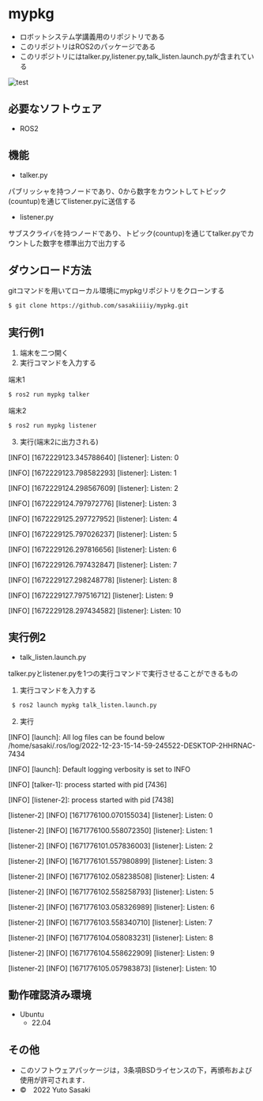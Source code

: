 # mypkg
* ロボットシステム学講義用のリポジトリである
* このリポジトリはROS2のパッケージである
* このリポジトリにはtalker.py,listener.py,talk_listen.launch.pyが含まれている

![test](https://github.com/sasakiiiiy/mypkg/actions/workflows/test.yml/badge.svg)
## 必要なソフトウェア
* ROS2
## 機能
* talker.py

パブリッシャを持つノードであり、0から数字をカウントしてトピック(countup)を通じてlistener.pyに送信する
* listener.py

サブスクライバを持つノードであり、トピック(countup)を通じてtalker.pyでカウントした数字を標準出力で出力する
## ダウンロード方法
gitコマンドを用いてローカル環境にmypkgリポジトリをクローンする
```bash
$ git clone https://github.com/sasakiiiiy/mypkg.git
```
## 実行例1
1. 端末を二つ開く
2. 実行コマンドを入力する

端末1
```bash
$ ros2 run mypkg talker
```

端末2
```bash
$ ros2 run mypkg listener　
```

3. 実行(端末2に出力される)

[INFO] [1672229123.345788640] [listener]: Listen: 0

[INFO] [1672229123.798582293] [listener]: Listen: 1

[INFO] [1672229124.298567609] [listener]: Listen: 2

[INFO] [1672229124.797972776] [listener]: Listen: 3

[INFO] [1672229125.297727952] [listener]: Listen: 4

[INFO] [1672229125.797026237] [listener]: Listen: 5

[INFO] [1672229126.297816656] [listener]: Listen: 6

[INFO] [1672229126.797432847] [listener]: Listen: 7

[INFO] [1672229127.298248778] [listener]: Listen: 8

[INFO] [1672229127.797516712] [listener]: Listen: 9

[INFO] [1672229128.297434582] [listener]: Listen: 10

## 実行例2

* talk_listen.launch.py

talker.pyとlistener.pyを1つの実行コマンドで実行させることができるもの

1. 実行コマンドを入力する

```bash
 $ ros2 launch mypkg talk_listen.launch.py
```
2. 実行

[INFO] [launch]: All log files can be found below /home/sasaki/.ros/log/2022-12-23-15-14-59-245522-DESKTOP-2HHRNAC-7434

[INFO] [launch]: Default logging verbosity is set to INFO

[INFO] [talker-1]: process started with pid [7436]

[INFO] [listener-2]: process started with pid [7438]

[listener-2] [INFO] [1671776100.070155034] [listener]: Listen: 0

[listener-2] [INFO] [1671776100.558072350] [listener]: Listen: 1

[listener-2] [INFO] [1671776101.057836003] [listener]: Listen: 2

[listener-2] [INFO] [1671776101.557980899] [listener]: Listen: 3

[listener-2] [INFO] [1671776102.058238508] [listener]: Listen: 4

[listener-2] [INFO] [1671776102.558258793] [listener]: Listen: 5

[listener-2] [INFO] [1671776103.058326989] [listener]: Listen: 6

[listener-2] [INFO] [1671776103.558340710] [listener]: Listen: 7

[listener-2] [INFO] [1671776104.058083231] [listener]: Listen: 8

[listener-2] [INFO] [1671776104.558622909] [listener]: Listen: 9

[listener-2] [INFO] [1671776105.057983873] [listener]: Listen: 10
## 動作確認済み環境
* Ubuntu
  * 22.04
## その他
* このソフトウェアパッケージは，3条項BSDライセンスの下，再頒布および使用が許可されます．
* ©　2022 Yuto Sasaki

